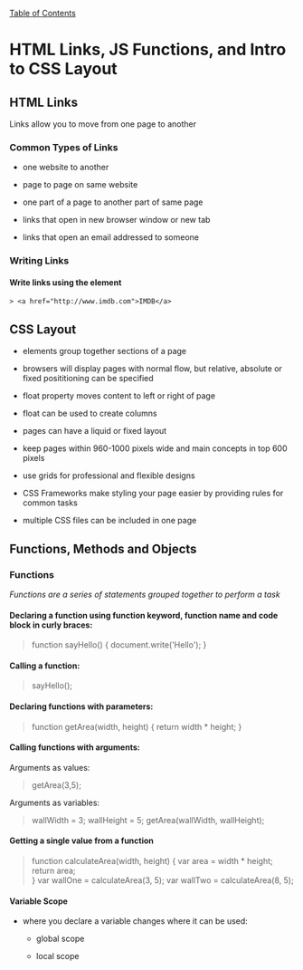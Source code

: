 [Table of Contents](https://peterjstaker.github.io/reading-notes/)

# **HTML Links, JS Functions, and Intro to CSS Layout**

## HTML Links

Links allow you to move from one page to another

### Common Types of Links

* one website to another

* page to page on same website

* one part of a page to another part of same page

* links that open in new browser window or new tab

* links that open an email addressed to someone

### Writing Links

#### Write links using the <a> element

    > <a href="http://www.imdb.com">IMDB</a>

## CSS Layout

* elements group together sections of a page

* browsers will display pages with normal flow, but relative, absolute or fixed posititioning can be specified

* float property moves content to left or right of page

* float can be used to create columns

* pages can have a liquid or fixed layout

* keep pages within 960-1000 pixels wide and main concepts in top 600 pixels

* use grids for professional and flexible designs

* CSS Frameworks make styling your page easier by providing rules for common tasks

* multiple CSS files can be included in one page

## Functions, Methods and Objects

### Functions
  
*Functions are a series of statements grouped together to perform a task*

#### Declaring a function using function keyword, function name and code block in curly braces:

> function sayHello() {
>    document.write('Hello');
> }

#### Calling a function:

> sayHello();

#### Declaring functions with **parameters**:

> function getArea(width, height) {
>    return width * height;
> }

#### Calling functions with **arguments**:

Arguments as values:

> getArea(3,5);

Arguments as variables:

> wallWidth = 3;
> wallHeight = 5;
> getArea(wallWidth, wallHeight);

#### Getting a single value from a function

> function calculateArea(width, height) {
>   var area = width * height;
>   return area;        
> }
> var wallOne = calculateArea(3, 5);
> var wallTwo = calculateArea(8, 5);

#### Variable Scope

* where you declare a variable changes where it can be used:
  
  * global scope
  
  * local scope
